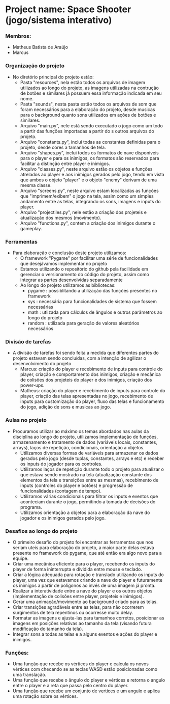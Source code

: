 # Project name: Space Shooter (jogo/sistema interativo)

### Membros:
- Matheus Batista de Araújo
- Marcus 

### Organização do projeto
- No diretório principal do projeto estão: 
    - Pasta "resources", nela estão todos os arquivos de imagem utilizados ao longo do projeto, as imagens utilizadas na contrução de botões e similares já possuem essa informação indicada em seu nome.
    - Pasta "sounds", nesta pasta estão todos os arquivos de som que foram necessários para a elaboração do projeto, desde musicas para o background quanto sons utilizados em ações de botões e similares.
    - Arquivo "main.py", nele está sendo executado o jogo como um todo a partir das funções importadas a partir do s outros arquivos do projeto.
    - Arquivo "constants.py", inclui todas as constantes definidas para o projeto, desde cores a tamanhos de tela.
    - Arquivo "shapes.py", inclui todos os formatos de nave disponiveis para o player e para os inimigos, os formatos são reservados para facilitar a distinção entre player e inimigos.
    - Arquivo "classes.py", neste arquivo estão os objetos e funções atrelados ao player e aos inimigos gerados pelo jogo, tendo em vista que ambos o objeto "player" e o objeto "enemy" derivam de uma mesma classe.
    - Arquivo "screens.py", neste arquivo estam localizadas as funções que "imprimem/exibem" o jogo na tela, assim como um simples andamento entre as telas, integrando os sons, imagens e inputs do player.
    - Arquivo "projectiles.py", nele estão a criação dos projeteis e atualização dos mesmos (movimento).
    - Arquivo "functions.py", contem a criação dos inimigos durante o gameplay.

### Ferramentas
- Para elaboração e conclusão deste projeto utilizamos:
    - O framework "Pygame" por facilitar uma série de funcionalidades que desejávamos implementar no projeto
    - Estamos utilizando o repositório do github pela facilidade em gerenciar o versionamento do código do projeto, assim como integrar as partes desenvolvidas separadamente
    - Ao longo do projeto utilizamos as bibliotecas:
        - pygame : possiblitando a utilização das funções presentes no framework 
        - sys : necessária para funcionalidades de sistema que fossem necessárias
        - math : utlizada para cálculos de ângulos e outros parâmetros ao longo do projeto
        - random : utilizada para geração de valores aleatórios necessários

### Divisão de tarefas
- A divisão de tarefas foi sendo feita a medida que diferentes partes do projeto estavam sendo concluídas, com a intenção de agilizar o desenvolvimento do projeto
    - Marcus: criação do player e recebimento de inputs para controle do player, criação e comportamento dos inimigos, criação e mecânica de colisões dos projeteis do player e dos inimigos, criação dos power-ups. 
    - Matheus: criação do player e recebimento de inputs para controle do player, criação das telas apresentadas no jogo, recebimento de inputs para customização do player, fluxo das telas e funcionamento do jogo, adição de sons e musicas ao jogo.

### Aulas no projeto
- Procuramos utilizar ao máximo os temas abordados nas aulas da disciplina ao longo do projeto, utilizamos implementação de funções, armazenamento e tratamento de dados (variáveis locais, constantes, arrays), laços de repetição, condicionais, orientação a objetos.
    - Utilizamos diversas formas de variáveis para armazenar os dados gerados pelo jogo (desde tuplas, constantes, arrays e etc) e receber os inputs do jogador para os controles.
    - Utilizamos laços de repetição durante todo o projeto para atualizar o que estava sendo mostrado na tela (atualização constante dos elementos da tela e transições entre as mesmas), recebimento de inputs (controles do player e botões) e progressão de funcionalidades (contagem de tempo).
    - Utilizamos várias condicionais para filtrar os inputs e eventos que aconteciam durante o jogo, permitindo a tomada de decisões do programa.
    - Utilizamos orientação a objetos para a elaboração da nave do jogador e os inimigos gerados pelo jogo.

### Desafios ao longo do projeto
- O primeiro desafio do projeto foi encontrar as ferramentas que nos seriam uteis para elaboração do projeto, a maior parte delas estava presente no framework do pygame, que até então era algo novo para a equipe.
- Criar uma mecânica eficiente para o player, recebendo os inputs do player de forma ininterrupta e dividida entre mouse e teclado.
- Criar a lógica adequada para rotação e translado utilizando os inputs do player, uma vez que estavamos criando a nave do player e futuramente os inimigos a partir de polígonos ao invés de uma imagem já pronta.
- Realizar a interatividade entre a nave do player e os outros objetos (implementação de colisões entre player, projeteis e inimigos).
- Gerar uma animação/movimento ao background criado para as telas.
- Criar transições agradáveis entre as telas, para não ocorrerem surgimentos de tela repentinos ou ocorresse muito delay.
- Formatar as imagens e ajusta-las para tamanhos corretos, posicionar as imagens em posições relativas ao tamanho da tela (visando futura modificação do tamanho da tela).
- Integrar sons a todas as telas e a alguns eventos e ações do player e inimigos.          
             

### Funções:

- Uma função que recebe os vértices do player e calcula os novos vértices com checando se as teclas WASD estão posicionadas como uma translação.
- Uma função que recebe o ângulo do player e vértices e retorna o angulo entre o player e a reta que passa pelo centro do player.
- Uma função que recebe um conjunto de vertices e um angulo e aplica uma rotação sobre os vértices.